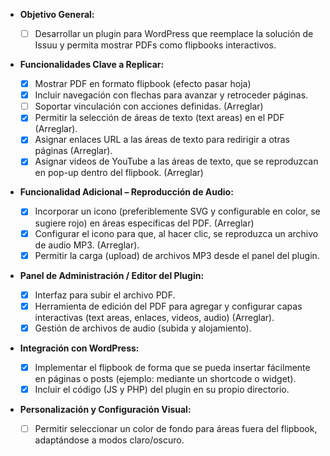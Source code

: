 * **Objetivo General:**

  * [ ] Desarrollar un plugin para WordPress que reemplace la solución de Issuu y permita mostrar PDFs como flipbooks interactivos.
* **Funcionalidades Clave a Replicar:**

  * [X] Mostrar PDF en formato flipbook (efecto pasar hoja) 
  * [X] Incluir navegación con flechas para avanzar y retroceder páginas.
  * [ ] Soportar vinculación con acciones definidas. (Arreglar)
  * [X] Permitir la selección de áreas de texto (text areas) en el PDF (Arreglar).
  * [X] Asignar enlaces URL a las áreas de texto para redirigir a otras páginas (Arreglar).
  * [X] Asignar videos de YouTube a las áreas de texto, que se reproduzcan en pop-up dentro del flipbook. (Arreglar)
* **Funcionalidad Adicional – Reproducción de Audio:**

  * [X] Incorporar un icono (preferiblemente SVG y configurable en color, se sugiere rojo) en áreas específicas del PDF. (Arreglar)
  * [X] Configurar el icono para que, al hacer clic, se reproduzca un archivo de audio MP3. (Arreglar).
  * [X] Permitir la carga (upload) de archivos MP3 desde el panel del plugin.

* **Panel de Administración / Editor del Plugin:**

  * [X] Interfaz para subir el archivo PDF.
  * [X] Herramienta de edición del PDF para agregar y configurar capas interactivas (text areas, enlaces, videos, audio) (Arreglar).
  * [X] Gestión de archivos de audio (subida y alojamiento).
* **Integración con WordPress:**

  * [X] Implementar el flipbook de forma que se pueda insertar fácilmente en páginas o posts (ejemplo: mediante un shortcode o widget).
  * [X] Incluir el código (JS y PHP) del plugin en su propio directorio.
* **Personalización y Configuración Visual:**

  * [ ] Permitir seleccionar un color de fondo para áreas fuera del flipbook, adaptándose a modos claro/oscuro.
